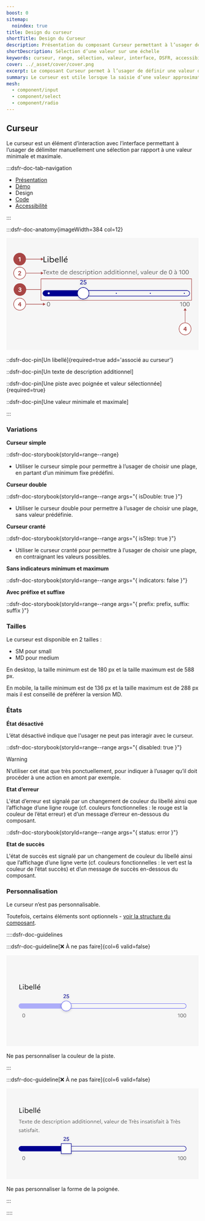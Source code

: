 ```yaml
---
boost: 0
sitemap:
  noindex: true
title: Design du curseur
shortTitle: Design du Curseur
description: Présentation du composant Curseur permettant à l’usager de sélectionner une valeur entre un minimum et un maximum de manière intuitive.
shortDescription: Sélection d’une valeur sur une échelle
keywords: curseur, range, sélection, valeur, interface, DSFR, accessibilité, filtre, composant
cover: ../_asset/cover/cover.png
excerpt: Le composant Curseur permet à l’usager de définir une valeur dans une plage donnée, souvent utilisée pour ajuster un paramètre de façon dynamique et visuelle.
summary: Le curseur est utile lorsque la saisie d’une valeur approximative est suffisante, comme pour filtrer des contenus ou ajuster des préférences. Il propose différentes variantes - simple, double ou cranté, avec ou sans affichage des bornes. Non personnalisable, il est conçu pour un usage fluide et accessible, avec retour visuel en temps réel sur les valeurs sélectionnées.
mesh:
  - component/input
  - component/select
  - component/radio
---
```


## Curseur

Le curseur est un élément d’interaction avec l’interface permettant à l’usager de délimiter manuellement une sélection par rapport à une valeur minimale et maximale.

:::dsfr-doc-tab-navigation

- [Présentation](../index.md)
- [Démo](../demo/index.md)
- Design
- [Code](../code/index.md)
- [Accessibilité](../accessibility/index.md)

:::

:::dsfr-doc-anatomy{imageWidth=384 col=12}

![Anatomie du bouton](../_asset/anatomy/anatomy-1.png)

::dsfr-doc-pin[Un libellé]{required=true add='associé au curseur'}

::dsfr-doc-pin[Un texte de description additionnel]

::dsfr-doc-pin[Une piste avec poignée et valeur sélectionnée]{required=true}

::dsfr-doc-pin[Une valeur minimale et maximale]

:::

### Variations

**Curseur simple**

::dsfr-doc-storybook{storyId=range--range}

- Utiliser le curseur simple pour permettre à l’usager de choisir une plage, en partant d’un minimum fixe prédéfini.

**Curseur double**

::dsfr-doc-storybook{storyId=range--range args="{ isDouble: true }"}

- Utiliser le curseur double pour permettre à l’usager de choisir une plage, sans valeur prédéfinie.

**Curseur cranté**

::dsfr-doc-storybook{storyId=range--range args="{ isStep: true }"}

- Utiliser le curseur cranté pour permettre à l’usager de choisir une plage, en contraignant les valeurs possibles.

**Sans indicateurs minimum et maximum**

::dsfr-doc-storybook{storyId=range--range args="{ indicators: false }"}

**Avec préfixe et suffixe**

::dsfr-doc-storybook{storyId=range--range args="{ prefix: prefix, suffix: suffix }"}

### Tailles

Le curseur est disponible en 2 tailles :

- SM pour small
- MD pour medium

En desktop, la taille minimum est de 180 px et la taille maximum est de 588 px.

En mobile, la taille minimum est de 136 px et la taille maximum est de 288 px mais il est conseillé de préférer la version MD.

### États

**État désactivé**

L’état désactivé indique que l'usager ne peut pas interagir avec le curseur.

::dsfr-doc-storybook{storyId=range--range args="{ disabled: true }"}

> [!WARNING]
> N’utiliser cet état que très ponctuellement, pour indiquer à l’usager qu’il doit procéder à une action en amont par exemple.

**Etat d’erreur**

L'état d’erreur est signalé par un changement de couleur du libellé ainsi que l’affichage d’une ligne rouge (cf. couleurs fonctionnelles : le rouge est la couleur de l’état erreur) et d’un message d’erreur en-dessous du composant.

::dsfr-doc-storybook{storyId=range--range args="{ status: error }"}

**Etat de succès**

L'état de succès est signalé par un changement de couleur du libellé ainsi que l’affichage d’une ligne verte (cf. couleurs fonctionnelles : le vert est la couleur de l’état succès) et d’un message de succès en-dessous du composant.

### Personnalisation

Le curseur n’est pas personnalisable.

Toutefois, certains éléments sont optionnels - [voir la structure du composant](#curseur).

::::dsfr-doc-guidelines

:::dsfr-doc-guideline[❌ À ne pas faire]{col=6 valid=false}

![](../_asset/custom/dont-1.png)

Ne pas personnaliser la couleur de la piste.

:::

:::dsfr-doc-guideline[❌ À ne pas faire]{col=6 valid=false}

![](../_asset/custom/dont-2.png)

Ne pas personnaliser la forme de la poignée.

:::

::::
